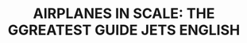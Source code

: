 ---
title: "AIRPLANES IN SCALE: THE GGREATEST GUIDE JETS ENGLISH"
price: "TBA"
desc: "Opis nije dostupan"
img_path: "/assets/img/EURO-0010.jpg"
brand: AMMO
available: true
cat: "books"
subcat: "SOLUTION BOOKS - MULTILINGUAL"
subsubcat: "SS"
---